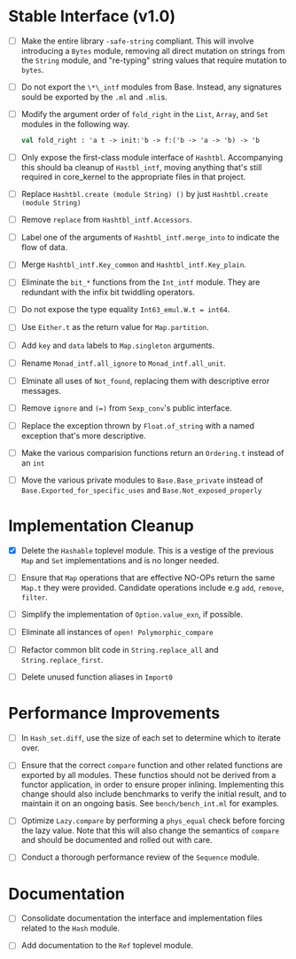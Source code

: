 # Stable Interface (v1.0)

  - [ ] Make the entire library `-safe-string` compliant. This will involve
    introducing a `Bytes` module, removing all direct mutation on strings from
    the `String` module, and "re-typing" string values that require mutation to
    `bytes`.

  - [ ] Do not export the `\*\_intf` modules from Base. Instead, any signatures
    sould be exported by the `.ml` and `.mli`s.

  - [ ] Modify the argument order of `fold_right` in the `List`, `Array`, and `Set`
    modules in the following way.

    ```ocaml
    val fold_right : 'a t -> init:'b -> f:('b -> 'a -> 'b) -> 'b
    ```

  - [ ] Only expose the first-class module interface of `Hashtbl`. Accompanying
    this should ba cleanup of `Hastbl_intf`, moving anything that's still
    required in core_kernel to the appropriate files in that project.

  - [ ] Replace `Hashtbl.create (module String) ()` by just
    `Hashtbl.create (module String)`

  - [ ] Remove `replace` from `Hashtbl_intf.Accessors`.

  - [ ] Label one of the arguments of `Hashtbl_intf.merge_into` to indicate the
    flow of data.

  - [ ] Merge `Hashtbl_intf.Key_common` and `Hashtbl_intf.Key_plain`.

  - [ ] Eliminate the `bit_*` functions from the `Int_intf` module. They are
    redundant with the infix bit twiddling operators.

  - [ ] Do not expose the type equality `Int63_emul.W.t = int64`.

  - [ ] Use `Either.t` as the return value for `Map.partition`.

  - [ ] Add `key` and `data` labels to `Map.singleton` arguments.

  - [ ] Rename `Monad_intf.all_ignore` to `Monad_intf.all_unit`.

  - [ ] Elminate all uses of `Not_found`, replacing them with descriptive error messages.

  - [ ] Remove `ignore` and `(=)` from `Sexp_conv`'s public interface.

  - [ ] Replace the exception thrown by `Float.of_string` with a named
    exception that's more descriptive.

  - [ ] Make the various comparision functions return an `Ordering.t`
    instead of an `int`

  - [ ] Move the various private modules to `Base.Base_private`
    instead of `Base.Exported_for_specific_uses` and `Base.Not_exposed_properly`

# Implementation Cleanup

  - [X] Delete the `Hashable` toplevel module. This is a vestige of the previous
    `Map` and `Set` implementations and is no longer needed.

  - [ ] Ensure that `Map` operations that are effective NO-OPs return the same
    `Map.t` they were provided. Candidate operations include e.g `add`, `remove`,
    `filter`.

  - [ ] Simplify the implementation of `Option.value_exn`, if possible.

  - [ ] Eliminate all instances of `open! Polymorphic_compare`

  - [ ] Refactor common blit code in `String.replace_all` and `String.replace_first`.

  - [ ] Delete unused function aliases in `Import0`

# Performance Improvements

  - [ ] In `Hash_set.diff`, use the size of each set to determine which to iterate
    over.

  - [ ] Ensure that the correct `compare` function and other related functions are
    exported by all modules. These functios should not be derived from
    a functor application, in order to ensure proper inlining. Implementing
    this change should also include benchmarks to verify the initial result,
    and to maintain it on an ongoing basis. See `bench/bench_int.ml` for
    examples.

  - [ ] Optimize `Lazy.compare` by performing a `phys_equal` check before
    forcing the lazy value. Note that this will also change the semantics of
    `compare` and should be documented and rolled out with care.

  - [ ] Conduct a thorough performance review of the `Sequence` module.

# Documentation

  - [ ] Consolidate documentation the interface and implementation files
    related to the `Hash` module.

  - [ ] Add documentation to the `Ref` toplevel module.
